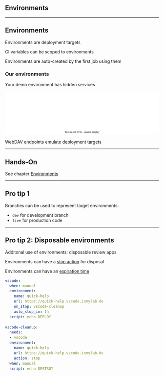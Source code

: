 <!-- .slide: id="gitlab_environments" class="vertical-center" -->

<i class="fa-duotone fa-fence fa-8x fa-duotone-colors" style="float: right; color: grey;"></i>

## Environments

---

## Environments

Environments are deployment targets [](https://docs.gitlab.com/ee/ci/environments/)

CI variables can be scoped to environments

Environments are auto-created by the first job using them

### Our environments

Your demo environment has hidden services

![](160_gitlab_ci/100_environments/webdav.drawio.svg) <!-- .element: style="width: 70%;" -->

WebDAV endpoints emulate deployment targets

---

## Hands-On

See chapter [Environments](/hands-on/2024-11-21/100_environments/exercise/)

---

## Pro tip 1

Branches can be used to represent target environments:

- `dev` for development branch
- `live` for production code

---

## Pro tip 2: Disposable environments

Additonal use of environments: disposable review apps

Environments can have a [stop action](https://docs.gitlab.com/ee/ci/environments/index.html#stopping-an-environment) for disposal

Environments can have an [expiration time](https://docs.gitlab.com/ee/ci/yaml/#environmentauto_stop_in)

```yaml
vscode:
  when: manual
  environment:
    name: quick-help
    url: https://quick-help.vscode.inmylab.de
    on_stop: vscode-cleanup
    auto_stop_in: 1h
  script: echo DEPLOY

vscode-cleanup:
  needs:
  - vscode
  environment:
    name: quick-help
    url: https://quick-help.vscode.inmylab.de
    action: stop
  when: manual
  script: echo DESTROY
```

<!-- .element: style="font-size: x-large;" -->
